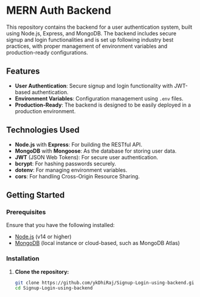# MERN Auth Backend

This repository contains the backend for a user authentication system, built using Node.js, Express, and MongoDB. The backend includes secure signup and login functionalities and is set up following industry best practices, with proper management of environment variables and production-ready configurations.

## Features

- **User Authentication**: Secure signup and login functionality with JWT-based authentication.
- **Environment Variables**: Configuration management using `.env` files.
- **Production-Ready**: The backend is designed to be easily deployed in a production environment.

## Technologies Used

- **Node.js** with **Express**: For building the RESTful API.
- **MongoDB** with **Mongoose**: As the database for storing user data.
- **JWT** (JSON Web Tokens): For secure user authentication.
- **bcrypt**: For hashing passwords securely.
- **dotenv**: For managing environment variables.
- **cors**: For handling Cross-Origin Resource Sharing.

## Getting Started

### Prerequisites

Ensure that you have the following installed:

- [Node.js](https://nodejs.org/) (v14 or higher)
- [MongoDB](https://www.mongodb.com/) (local instance or cloud-based, such as MongoDB Atlas)

### Installation

1. **Clone the repository:**

   ```bash
   git clone https://github.com/ykDhiRaj/Signup-Login-using-backend.git
   cd Signup-Login-using-backend
